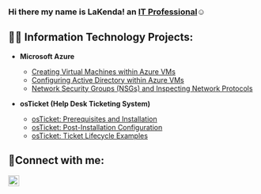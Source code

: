 ### Hi there my name is LaKenda! an <a href="https://www.linkedin.com/in/lakenda-williams-a21273110">IT Professional</a>☺</h1>

<h2>👨‍💻 Information Technology Projects:</h2>

- <b>Microsoft Azure</b>
  - [Creating Virtual Machines within Azure VMs](https://github.com/LaKendaWilliams/configure-ad)
  - [Configuring Active Directory within Azure VMs](https://github.com/LaKendaWilliams/configure-ad)
  - [Network Security Groups (NSGs) and Inspecting Network Protocols](https://github.com/LaKendaWilliams/azure-network-protocols)

- <b>osTicket (Help Desk Ticketing System)</b>
  - [osTicket: Prerequisites and Installation](https://github.com/LaKendaWilliams/osticket-prereqs)
  - [osTicket: Post-Installation Configuration](https://github.com/LaKendaWilliams/post-install-config)
  - [osTicket: Ticket Lifecycle Examples](https://github.com/LaKendaWilliams/ticket-lifecycle)

<h2>🤳Connect with me:</h2>

[<img align="left" alt="Josh | LinkedIn" width="22px" src="https://cdn.jsdelivr.net/npm/simple-icons@v3/icons/linkedin.svg" />][linkedin]



[linkedin]: https://www.linkedin.com/in/lakenda-williams-a21273110

